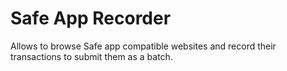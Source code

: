 # Safe App Recorder

Allows to browse Safe app compatible websites and record their transactions to submit them as a batch.